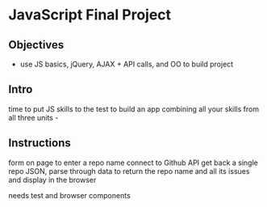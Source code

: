 # JavaScript Final Project

## Objectives
+ use JS basics, jQuery, AJAX + API calls, and OO to build project

## Intro

time to put JS skills to the test to build an app combining all your skills from all three units - 

## Instructions

form on page to enter a repo name
connect to Github API 
get back a single repo JSON, parse through data to return the repo name and all its issues and display in the browser

needs test and browser components